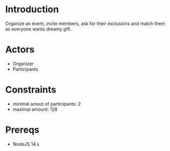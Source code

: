 # Introduction 
Organize an event, invite members, ask for their exclusions and match them as everyone wants dreamy gift.

# Actors
- Organizer
- Participants

# Constraints
 - minimal amout of participants: 2
 - maximal amount: 128

# Prereqs
- NodeJS 14.x
